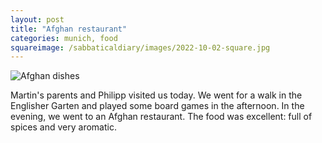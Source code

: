 ```yaml
---
layout: post
title: "Afghan restaurant"
categories: munich, food
squareimage: /sabbaticaldiary/images/2022-10-02-square.jpg
---
```

<img src="/sabbaticaldiary/images/2022-10-02.jpg" alt="Afghan dishes" class="center">

Martin's parents and Philipp visited us today. We went for a walk in the Englisher Garten and played some board games in the afternoon. In the evening, we went to an Afghan restaurant. The food was excellent: full of spices and very aromatic. 